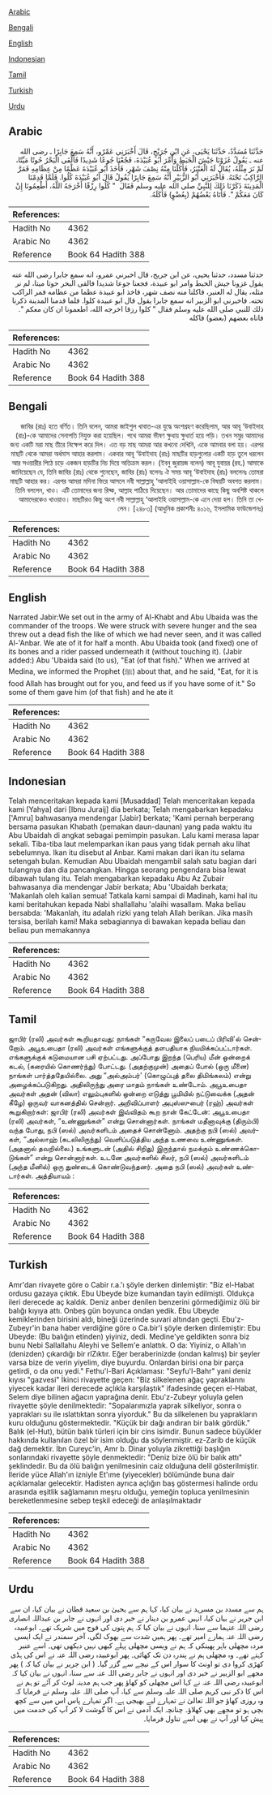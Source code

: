 [Arabic](#arabic)

[Bengali](#bengali)

[English](#english)

[Indonesian](#indonesian)

[Tamil](#tamil)

[Turkish](#turkish)

[Urdu](#urdu)

## Arabic


<div dir="rtl" lang="ar" style={{fontSize:'larger',backgroundColor:'#f8f9fa',padding:20}}>
حَدَّثَنَا مُسَدَّدٌ، حَدَّثَنَا يَحْيَى، عَنِ ابْنِ جُرَيْجٍ، قَالَ أَخْبَرَنِي عَمْرٌو، أَنَّهُ سَمِعَ جَابِرًا ـ رضى الله عنه ـ يَقُولُ غَزَوْنَا جَيْشَ الْخَبَطِ وَأُمِّرَ أَبُو عُبَيْدَةَ، فَجُعْنَا جُوعًا شَدِيدًا فَأَلْقَى الْبَحْرُ حُوتًا مَيِّتًا، لَمْ نَرَ مِثْلَهُ، يُقَالُ لَهُ الْعَنْبَرُ، فَأَكَلْنَا مِنْهُ نِصْفَ شَهْرٍ، فَأَخَذَ أَبُو عُبَيْدَةَ عَظْمًا مِنْ عِظَامِهِ فَمَرَّ الرَّاكِبُ تَحْتَهُ‏.‏ فَأَخْبَرَنِي أَبُو الزُّبَيْرِ أَنَّهُ سَمِعَ جَابِرًا يَقُولُ قَالَ أَبُو عُبَيْدَةَ كُلُوا‏.‏ فَلَمَّا قَدِمْنَا الْمَدِينَةَ ذَكَرْنَا ذَلِكَ لِلنَّبِيِّ صلى الله عليه وسلم فَقَالَ ‏ "‏ كُلُوا رِزْقًا أَخْرَجَهُ اللَّهُ، أَطْعِمُونَا إِنْ كَانَ مَعَكُمْ ‏"‏‏.‏ فَأَتَاهُ بَعْضُهُمْ ‏(‏بِعُضْوٍ‏)‏ فَأَكَلَهُ‏.‏
</div>
<div style={{backgroundColor:'#f8f9fa',padding:20, marginBottom: 10}}><table> <thead> <tr> <th>References:</th> <th></th> </tr> </thead> <tbody><tr><td>Hadith No</td><td>4362</td></tr><tr><td>Arabic No</td><td>4362</td></tr><tr><td>Reference</td><td>Book 64 Hadith 388</td></tr></tbody></table></div>


<div dir="rtl" lang="ar" style={{fontSize:'larger',backgroundColor:'#f8f9fa',padding:20}}>
حدثنا مسدد، حدثنا يحيى، عن ابن جريج، قال اخبرني عمرو، انه سمع جابرا رضى الله عنه يقول غزونا جيش الخبط وامر ابو عبيدة، فجعنا جوعا شديدا فالقى البحر حوتا ميتا، لم نر مثله، يقال له العنبر، فاكلنا منه نصف شهر، فاخذ ابو عبيدة عظما من عظامه فمر الراكب تحته. فاخبرني ابو الزبير انه سمع جابرا يقول قال ابو عبيدة كلوا. فلما قدمنا المدينة ذكرنا ذلك للنبي صلى الله عليه وسلم فقال " كلوا رزقا اخرجه الله، اطعمونا ان كان معكم ". فاتاه بعضهم (بعضو) فاكله
</div>
<div style={{backgroundColor:'#f8f9fa',padding:20, marginBottom: 10}}><table> <thead> <tr> <th>References:</th> <th></th> </tr> </thead> <tbody><tr><td>Hadith No</td><td>4362</td></tr><tr><td>Arabic No</td><td>4362</td></tr><tr><td>Reference</td><td>Book 64 Hadith 388</td></tr></tbody></table></div>

## Bengali


<div dir="rtl" lang="bn" style={{fontSize:'larger',backgroundColor:'#f8f9fa',padding:20}}>
জাবির (রাঃ) হতে বর্ণিত। তিনি বলেন, আমরা জাইশুল খাবাত-এর যুদ্ধে অংশগ্রহণ করেছিলাম, আর আবূ ‘উবাইদাহ (রাঃ)-কে আমাদের সেনাপতি নিযুক্ত করা হয়েছিল। পথে আমরা ভীষণ ক্ষুধায় ক্ষুধার্ত হয়ে পড়ি। তখন সমুদ্র আমাদের জন্য একটি মরা মাছ তীরে নিক্ষেপ করে দিল। এত বড় মাছ আমরা আর কখনো দেখিনি, একে আমবার বলা হয়। এরপর মাছটি থেকে আমরা অর্ধমাস আহার করলাম। একবার আবূ ‘উবাইদাহ (রাঃ) মাছটির হাড়গুলোর একটি হাড় তুলে ধরলেন আর সওয়ারীর পিঠে চড়ে একজন হাড়টির নিচ দিয়ে অতিক্রম করল। (ইবনু জুরায়জ বলেন) আবূ যুবায়র (রহ.) আমাকে জানিয়েছেন যে, তিনি জাবির (রাঃ) থেকে শুনেছেন, জাবির (রাঃ) বলেনঃ ঐ সময় আবূ ‘উবাইদাহ (রাঃ) বললেনঃ তোমরা মাছটি আহার কর। এরপর আমরা মদিনা ফিরে আসলে নবী সাল্লাল্লাহু ‘আলাইহি ওয়াসাল্লাম-কে বিষয়টি অবগত করলাম। তিনি বললেন, খাও। এটি তোমাদের জন্য রিয্ক, আল্লাহ পাঠিয়ে দিয়েছেন। আর তোমাদের কাছে কিছু অবশিষ্ট থাকলে আমাদেরকেও খাওয়াও। মাছটিরও কিছু অংশ নবী সাল্লাল্লাহু ‘আলাইহি ওয়াসাল্লাম-কে এনে দেয়া হল। তিনি তা খেলেন। [২৪৮৩] (আধুনিক প্রকাশনীঃ ৪০১৬, ইসলামিক ফাউন্ডেশনঃ)
</div>
<div style={{backgroundColor:'#f8f9fa',padding:20, marginBottom: 10}}><table> <thead> <tr> <th>References:</th> <th></th> </tr> </thead> <tbody><tr><td>Hadith No</td><td>4362</td></tr><tr><td>Arabic No</td><td>4362</td></tr><tr><td>Reference</td><td>Book 64 Hadith 388</td></tr></tbody></table></div>

## English


<div dir="ltr" lang="en" style={{fontSize:'larger',backgroundColor:'#f8f9fa',padding:20}}>
Narrated Jabir:We set out in the army of Al-Khabt and Abu Ubaida was the commander of the troops. We were struck with severe hunger and the sea threw out a dead fish the like of which we had never seen, and it was called Al-'Anbar. We ate of it for half a month. Abu Ubaida took (and fixed) one of its bones and a rider passed underneath it (without touching it). (Jabir added:) Abu 'Ubaida said (to us), "Eat (of that fish)." When we arrived at Medina, we informed the Prophet (ﷺ) about that, and he said, "Eat, for it is food Allah has brought out for you, and feed us if you have some of it." So some of them gave him (of that fish) and he ate it
</div>
<div style={{backgroundColor:'#f8f9fa',padding:20, marginBottom: 10}}><table> <thead> <tr> <th>References:</th> <th></th> </tr> </thead> <tbody><tr><td>Hadith No</td><td>4362</td></tr><tr><td>Arabic No</td><td>4362</td></tr><tr><td>Reference</td><td>Book 64 Hadith 388</td></tr></tbody></table></div>

## Indonesian


<div dir="ltr" lang="id" style={{fontSize:'larger',backgroundColor:'#f8f9fa',padding:20}}>
Telah menceritakan kepada kami [Musaddad] Telah menceritakan kepada kami [Yahya] dari [Ibnu Juraij] dia berkata; Telah mengabarkan kepadaku ['Amru] bahwasanya mendengar [Jabir] berkata; 'Kami pernah berperang bersama pasukan Khabath (pemakan daun-daunan) yang pada waktu itu Abu Ubaidah di angkat sebagai pemimpin pasukan. Lalu kami merasa lapar sekali. Tiba-tiba laut melemparkan ikan paus yang tidak pernah aku lihat sebelumnya. Ikan itu disebut al Anbar. Kami makan dari ikan itu selama setengah bulan. Kemudian Abu Ubaidah mengambil salah satu bagian dari tulangnya dan dia pancangkan. Hingga seorang pengendara bisa lewat dibawah tulang itu. Telah mengabarkan kepadaku Abu Az Zubair bahwasanya dia mendengar Jabir berkata; Abu 'Ubaidah berkata; 'Makanlah oleh kalian semua! Tatkala kami sampai di Madinah, kami hal itu kami beritahukan kepada Nabi shallallahu 'alaihi wasallam. Maka beliau bersabda: 'Makanlah, itu adalah rizki yang telah Allah berikan. Jika masih tersisa, berilah kami! Maka sebagiannya di bawakan kepada beliau dan beliau pun memakannya
</div>
<div style={{backgroundColor:'#f8f9fa',padding:20, marginBottom: 10}}><table> <thead> <tr> <th>References:</th> <th></th> </tr> </thead> <tbody><tr><td>Hadith No</td><td>4362</td></tr><tr><td>Arabic No</td><td>4362</td></tr><tr><td>Reference</td><td>Book 64 Hadith 388</td></tr></tbody></table></div>

## Tamil


<div dir="ltr" lang="ta" style={{fontSize:'larger',backgroundColor:'#f8f9fa',padding:20}}>
ஜாபிர் (ரலி) அவர்கள் கூறியதாவது: நாங்கள் “கருவேல இலைப் படைப் பிரிவி'ல் சென்றோம். அபூஉபைதா (ரலி) அவர்கள் எங்களுக்குத் தளபதியாக நியமிக்கப்பட்டார்கள். எங்களுக்குக் கடுமையான பசி ஏற்பட்டது. அப்போது இறந்த (பெரிய) மீன் ஒன்றைக் கடல், (கரையில் கொணர்ந்து) போட்டது. (அதற்குமுன்) அதைப் போல் (ஒரு மீனை) நாங்கள் பார்த்ததேயில்லை. அது “அல்அம்பர்' (கொழுப்புத் தலை திமிங்கலம்) என்று அழைக்கப்படுகிறது. அதிலிருந்து அரை மாதம் நாங்கள் உண்டோம். அபூஉபைதா அவர்கள் அதன் (விலா) எலும்புகளில் ஒன்றை எடுத்து பூமியில் நட்டுவைக்க (அதன் கீழே) ஒருவர் வாகனத்தில் சென்றார். அறிவிப்பாளர் அபுஸ்ஸுபைர் (ரஹ்) அவர்கள் கூறுகிறார்கள்: ஜாபிர் (ரலி) அவர்கள் இவ்விதம் கூற நான் கேட்டேன்: அபூஉபைதா (ரலி) அவர்கள், “உண்ணுங்கள்” என்று சொன்னார்கள். நாங்கள் மதீனாவுக்கு (திரும்பி) வந்த போது, நபி (ஸல்) அவர்களிடம் அதைச் சொன்னோம். அதற்கு நபி (ஸல்) அவர்கள், “அல்லாஹ் (கடலிலிருந்து) வெளிப்படுத்திய அந்த உணவை உண்ணுங்கள். (அதனால் தவறில்லை.) உங்களுடன் (அதில் சிறிது) இருந்தால் நமக்கும் உண்ணக்கொடுங்கள்” என்று சொன்னார்கள். உடனே அவர்களில் சிலர், நபி (ஸல்) அவர்களிடம் (அந்த மீனில்) ஒரு துண்டைக் கொண்டுவந்தனர். அதை நபி (ஸல்) அவர்கள் உண்டார்கள். அத்தியாயம் :
</div>
<div style={{backgroundColor:'#f8f9fa',padding:20, marginBottom: 10}}><table> <thead> <tr> <th>References:</th> <th></th> </tr> </thead> <tbody><tr><td>Hadith No</td><td>4362</td></tr><tr><td>Arabic No</td><td>4362</td></tr><tr><td>Reference</td><td>Book 64 Hadith 388</td></tr></tbody></table></div>

## Turkish


<div dir="ltr" lang="tr" style={{fontSize:'larger',backgroundColor:'#f8f9fa',padding:20}}>
Amr'dan rivayete göre o Cabir r.a.'ı şöyle derken dinlemiştir: "Biz el-Habat ordusu gazaya çıktık. Ebu Ubeyde bize kumandan tayin edilmişti. Oldukça ileri derecede aç kaldık. Deniz anber denilen benzerini görmediğimiz ölü bir balığı kıyıya attı. Onbeş gün boyunca ondan yedik. Ebu Ubeyde kemiklerinden birisini aldı, bineği üzerinde suvari altından geçti. Ebu'z-Zubeyr'in bana haber verdiğine göre o Ca.bir'i şöyle derken dinlemiştir: Ebu Ubeyde: (Bu balığın etinden) yiyiniz, dedi. Medine'ye geldikten sonra biz bunu Nebi Sallallahu Aleyhi ve Sellem'e anlattık. O da: Yiyiniz, o Allah'ın (denizden) çıkardığı bir rlZıktır. Eğer beraberinizde (ondan kalmış) bir şeyler varsa bize de verin yiyelim, diye buyurdu. Onlardan birisi ona bir parça getirdi, o da onu yedi." Fethu'l-Bari Açıklaması: "Seyfu'l-Bahr" yani deniz kıyısı "gazvesi" İkinci rivayette geçen: "Biz silkelenen ağaç yapraklarını yiyecek kadar ileri derecede açlıkla karşılaştık" ifadesinde geçen el-Habat, Selem diye bilinen ağacın yaprağına denir. Ebu'z-Zubeyr yoluyla gelen rivayette şöyle denilmektedir: "Sopalarımızla yaprak silkeliyor, sonra o yaprakları su ile ıslattıktan sonra yiyorduk." Bu da silkelenen bu yaprakların kuru olduğunu göstermektedir. "Küçük bir dağı andıran bir balık gördük." Balık (el-Hut), bütün balık türleri için bir cins isimdir. Bunun sadece büyükler hakkında kullanılan özel bir isim olduğu da söylenmiştir. ez-Zarib de küçük dağ demektir. İbn Cureyc'in, Amr b. Dinar yoluyla zikrettiği başlığın sonlarındaki rivayette şöyle denmektedir: "Deniz bize ölü bir balık attı" şeklindedir. Bu da ölü balığın yenilmesinin caiz olduğuna delil gösterilmiştir. İleride yüce Allah'ın izniyle Et'ıme (yiyecekler) bölümünde buna dair açıklamalar gelecektir. Hadisten ayrıca açlığın baş göstermesi halinde ordu arasında eşitlik sağlamanın meşru olduğu, yemeğin topluca yenilmesinin bereketlenmesine sebep teşkil edeceği de anlaşılmaktadır
</div>
<div style={{backgroundColor:'#f8f9fa',padding:20, marginBottom: 10}}><table> <thead> <tr> <th>References:</th> <th></th> </tr> </thead> <tbody><tr><td>Hadith No</td><td>4362</td></tr><tr><td>Arabic No</td><td>4362</td></tr><tr><td>Reference</td><td>Book 64 Hadith 388</td></tr></tbody></table></div>

## Urdu


<div dir="rtl" lang="ur" style={{fontSize:'larger',backgroundColor:'#f8f9fa',padding:20}}>
ہم سے مسدد بن مسرہد نے بیان کیا، کہا ہم سے یحییٰ بن سعید قطان نے بیان کیا، ان سے ابن جریر نے بیان کیا، انہیں عمرو بن دینار نے خبر دی اور انہوں نے جابر بن عبداللہ انصاری رضی اللہ عنہما سے سنا، انہوں نے بیان کیا کہ ہم پتوں کی فوج میں شریک تھے۔ ابوعبیدہ رضی اللہ عنہ ہمارے امیر تھے۔ پھر ہمیں شدت سے بھوک لگی، آخر سمندر نے ایک ایسی مردہ مچھلی باہر پھینکی کہ ہم نے ویسی مچھلی پہلے کبھی نہیں دیکھی تھی۔ اسے عنبر کہتے تھے۔ وہ مچھلی ہم نے پندرہ دن تک کھائی۔ پھر ابوعبیدہ رضی اللہ عنہ نے اس کی ہڈی کھڑی کروا دی تو اونٹ کا سوار اس کے نیچے سے گزر گیا۔ ( ابن جریر نے بیان کیا کہ ) پھر مجھے ابو الزبیر نے خبر دی اور انہوں نے جابر رضی اللہ عنہ سے سنا، انہوں نے بیان کیا کہ ابوعبیدہ رضی اللہ عنہ نے کہا اس مچھلی کو کھاؤ پھر جب ہم مدینہ لوٹ کر آئے تو ہم نے اس کا ذکر نبی کریم صلی اللہ علیہ وسلم سے کیا، آپ صلی اللہ علیہ وسلم نے فرمایا کہ وہ روزی کھاؤ جو اللہ تعالیٰ نے تمہارے لیے بھیجی ہے۔ اگر تمہارے پاس اس میں سے کچھ بچی ہو تو مجھے بھی کھلاؤ۔ چنانچہ ایک آدمی نے اس کا گوشت لا کر آپ کی خدمت میں پیش کیا اور آپ نے بھی اسے تناول فرمایا۔
</div>
<div style={{backgroundColor:'#f8f9fa',padding:20, marginBottom: 10}}><table> <thead> <tr> <th>References:</th> <th></th> </tr> </thead> <tbody><tr><td>Hadith No</td><td>4362</td></tr><tr><td>Arabic No</td><td>4362</td></tr><tr><td>Reference</td><td>Book 64 Hadith 388</td></tr></tbody></table></div>